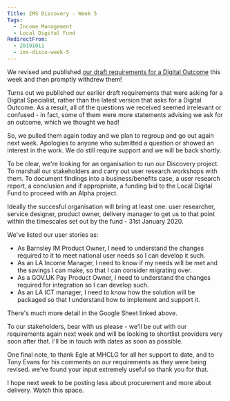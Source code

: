 ```yaml
---
Title: IMS Discovery - Week 5
Tags: 
  - Income Management
  - Local Digital Fund
RedirectFrom:
  - 20191011
  - ims-disco-week-5
---
```

We revised and published [our draft requirements for a Digital Outcome](https://docs.google.com/spreadsheets/d/1MkzvoOmTRZtSGT18-xSNxeOWNiPkZG7phRg0BUPJsI4) this week and then promptly withdrew them!

Turns out we published our earlier draft requirements that were asking for a Digital Specialist, rather than the latest version that asks for a Digital Outcome. As a result, all of the questions we received seemed irrelevant or confused - in fact, some of them were more statements advising we ask for an outcome, which we thought we had!

So, we pulled them again today and we plan to regroup and go out again next week. Apologies to anyone who submitted a question or showed an interest in the work. We do still require support and we will be back shortly.

To be clear, we're looking for an organisation to run our Discovery project. To marshall our stakeholders and carry out user research workshops with them. To document findings into a business/benefits case, a user research report, a conclusion and if appropriate, a funding bid to the Local Digital Fund to proceed with an Alpha project.

Ideally the succesful organisation will bring at least one: user researcher, service designer, product owner, delivery manager to get us to that point within the timescales set out by the fund - 31st January 2020.

We've listed our user stories as:

* As Barnsley IM Product Owner, I need to understand the changes required to it to meet national user needs so I can develop it such.
* As an LA Income Manager, I need to know if my needs will be met and the savings I can make, so that I can consider migrating over.
* As a GOV.UK Pay Product Owner, I need to understand the changes required for integration so I can develop such.
* As an LA ICT manager, I need to know how the solution will be packaged so that I understand how to implement and support it.

There's much more detail in the Google Sheet linked above.

To our stakeholders, bear with us please - we'll be out with our requirements again next week and will be looking to shortlist providers very soon after that. I'll be in touch with dates as soon as possible.

One final note, to thank Egle at MHCLG for all her support to date, and to Tony Evans for his comments on our requirements as they were being revised. we've found your input extremely useful so thank you for that.

I hope next week to be posting less about procurement and more about delivery. Watch this space.